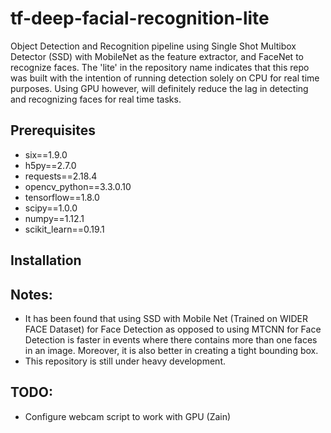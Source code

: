 # tf-deep-facial-recognition-lite
Object Detection and Recognition pipeline using Single Shot Multibox Detector (SSD) with MobileNet as the feature extractor, and FaceNet to recognize faces. The 'lite' in the repository name indicates that this repo was built with the intention of running detection solely on CPU for real time purposes. Using GPU however, will definitely reduce the lag in detecting and recognizing faces for real time tasks.

## Prerequisites
- six==1.9.0
- h5py==2.7.0
- requests==2.18.4
- opencv_python==3.3.0.10
- tensorflow==1.8.0
- scipy==1.0.0
- numpy==1.12.1
- scikit_learn==0.19.1

## Installation

## Notes:
- It has been found that using SSD with Mobile Net (Trained on WIDER FACE Dataset) for Face Detection as opposed to using MTCNN for Face Detection is faster in events where there contains more than one faces in an image. Moreover, it is also better in creating a tight bounding box.
- This repository is still under heavy development.

## TODO:
- Configure webcam script to work with GPU (Zain)

